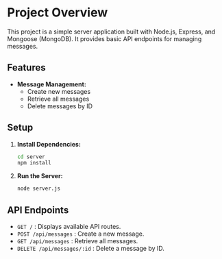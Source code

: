 # Project Overview

This project is a simple server application built with Node.js, Express, and Mongoose (MongoDB). It provides basic API endpoints for managing messages.

## Features

- **Message Management:**
  - Create new messages
  - Retrieve all messages
  - Delete messages by ID

## Setup

1.  **Install Dependencies:**
    ```bash
    cd server
    npm install
    ```

2.  **Run the Server:**
    ```bash
    node server.js
    ```

## API Endpoints

- `GET /` : Displays available API routes.
- `POST /api/messages` : Create a new message.
- `GET /api/messages` : Retrieve all messages.
- `DELETE /api/messages/:id` : Delete a message by ID.
